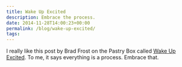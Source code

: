 ```yaml
---
title: Wake Up Excited
description: Embrace the process.
date: 2014-11-28T14:00:23+00:00
permalink: /blog/wake-up-excited/
tags:
---
```


I really like this post by Brad Frost on the Pastry Box called [Wake Up Excited](https://the-pastry-box-project.net/brad-frost/2014-november-28). To me, it says everything is a process. Embrace that.

